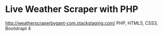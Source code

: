# Live Weather Scraper with PHP
http://weatherscraperbygant-com.stackstaging.com/
PHP, HTML5, CSS3, Bootstrapt 4
